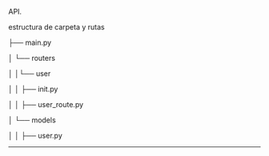 
API. 

estructura de carpeta y rutas

├── main.py

│ └── routers

│ │└── user

│ │ ├── init.py

│ │ ├── user_route.py

│ └── models

│ │ ├── user.py

-------------------------------------------------------
    




